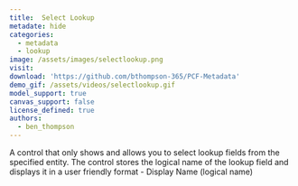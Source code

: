 ```yaml
---
title:  Select Lookup
metadate: hide
categories:
  - metadata
  - lookup
image: /assets/images/selectlookup.png
visit: 
download: 'https://github.com/bthompson-365/PCF-Metadata'
demo_gif: /assets/videos/selectlookup.gif
model_support: true
canvas_support: false
license_defined: true
authors:
  - ben_thompson
---
```

A control that only shows and allows you to select lookup fields from the specified entity. The control stores the logical name of the lookup field and displays it in a user friendly format - Display Name (logical name)
